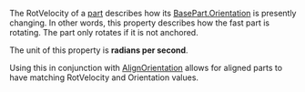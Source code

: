 The RotVelocity of a [part](https://create.roblox.com/docs/reference/engine/classes/BasePart) describes how its
[BasePart.Orientation](https://create.roblox.com/docs/reference/engine/classes/BasePart#Orientation) is presently changing. In other words, this
property describes how the fast part is rotating. The part only rotates if
it is not anchored.

The unit of this property is **radians per second**.

Using this in conjunction with [AlignOrientation](https://create.roblox.com/docs/reference/engine/classes/AlignOrientation) allows for aligned parts
to have matching RotVelocity and Orientation values.
